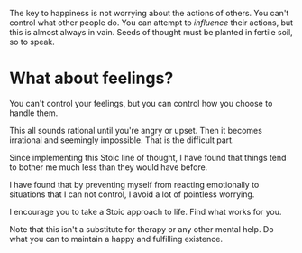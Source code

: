 The key to happiness is not worrying about the actions of others.
You can't control what other people do. You can attempt to *influence* their actions,
but this is almost always in vain. Seeds of thought must be planted in fertile soil, so to speak.

# What about feelings?

You can't control your feelings, but you can control
how you choose to handle them.

This all sounds rational until you're angry or upset. Then it becomes
irrational and seemingly impossible. That is the difficult part.

Since implementing this Stoic line of thought, I have found that things tend to bother
me much less than they would have before. 

I have found that by preventing myself from reacting emotionally to situations
that I can not control, I avoid a lot of pointless worrying.

I encourage you to take a Stoic approach to life. Find what works for you.

Note that this isn't a substitute for therapy or any other mental help.
Do what you can to maintain a happy and fulfilling existence.

